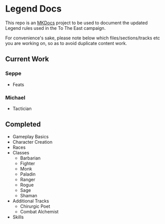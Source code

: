 # Legend Docs
This repo is an [MKDocs](http://www.mkdocs.org/) project to be used to document the updated Legend rules used in the To The East campaign.

For convenience's sake, please note below which files/sections/tracks etc you are working on, so as to avoid duplicate content work.

## Current Work

### Seppe
* Feats

### Michael
* Tactician

## Completed

* Gameplay Basics
* Character Creation
* Races
* Classes
    * Barbarian
    * Fighter
    * Monk
    * Paladin
    * Ranger
    * Rogue
    * Sage
    * Shaman
* Additional Tracks
    * Chirurgic Poet
    * Combat Alchemist
* Skills